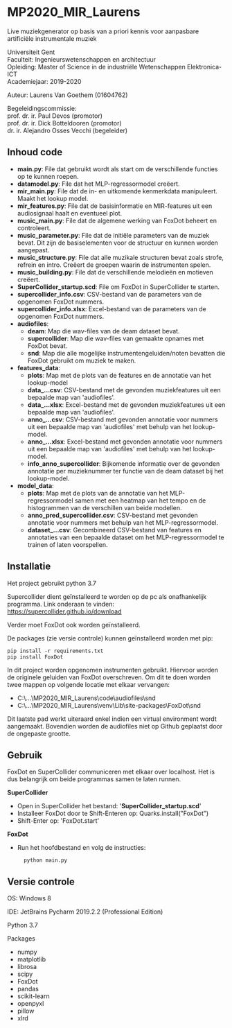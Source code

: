 # MP2020_MIR_Laurens
Live muziekgenerator op basis van a priori kennis voor aanpasbare artificiële instrumentale muziek


Universiteit Gent \
Faculteit: Ingenieurswetenschappen en architectuur \
Opleiding: Master of Science in de industriële Wetenschappen Elektronica-ICT \
Academiejaar: 2019-2020

Auteur: Laurens Van Goethem (01604762)

Begeleidingscommissie: \
prof. dr. ir. Paul Devos  (promotor) \
prof. dr. ir. Dick Botteldooren  (promotor) \
dr. ir. Alejandro Osses Vecchi (begeleider)


## Inhoud code

- **main.py**: File dat gebruikt wordt als start om de verschillende functies op te kunnen roepen.
- **datamodel.py**: File dat het MLP-regressormodel creëert.
- **mir_main.py**: File dat de in- en uitkomende kenmerkdata manipuleert. Maakt het lookup model.
- **mir_features.py**: File dat de basisinformatie en MIR-features uit een audiosignaal haalt en eventueel plot. 
- **music_main.py**: File dat de algemene werking van FoxDot beheert en controleert.
- **music_parameter.py**: File dat de initiële parameters van de muziek bevat. Dit zijn de basiselementen voor de structuur en kunnen worden aangepast.
- **music_structure.py**: File dat alle muzikale structuren bevat zoals strofe, refrein en intro. Creëert de groepen waarin de instrumenten spelen.
- **music_building.py**: File dat de verschillende melodieën en motieven creëert.
- **SuperCollider_startup.scd**: File om FoxDot in SuperCollider te starten.
- **supercollider_info.csv**: CSV-bestand van de parameters van de opgenomen FoxDot nummers.
- **supercollider_info.xlsx**: Excel-bestand van de parameters van de opgenomen FoxDot nummers.
- **audiofiles**:
    - **deam**: Map die wav-files van de deam dataset bevat.
    - **supercollider**: Map die wav-files van gemaakte opnames met FoxDot bevat.
    - **snd**: Map die alle mogelijke instrumentengeluiden/noten bevatten die FoxDot gebruikt om muziek te maken. 
- **features_data**:
    - **plots**: Map met de plots van de features en de annotatie van het lookup-model
    - **data_...csv**: CSV-bestand met de gevonden muziekfeatures uit een bepaalde map van 'audiofiles'. 
    - **data_...xlsx**: Excel-bestand met de gevonden muziekfeatures uit een bepaalde map van 'audiofiles'. 
    - **anno_...csv**: CSV-bestand met gevonden annotatie voor nummers uit een bepaalde map van 'audiofiles' met behulp van het lookup-model.
    - **anno_...xlsx**: Excel-bestand met gevonden annotatie voor nummers uit een bepaalde map van 'audiofiles' met behulp van het lookup-model.
    - **info_anno_supercollider**: Bijkomende informatie over de gevonden annotatie per muzieknummer ter functie van de deam dataset bij het lookup-model.
- **model_data**:
    - **plots**: Map met de plots van de annotatie van het MLP-regressormodel samen met een heatmap van het tempo en de histogrammen van de verschillen van beide modellen.
    - **anno_pred_supercollider.csv**: CSV-bestand met gevonden annotatie voor nummers met behulp van het MLP-regressormodel.
    - **dataset_...csv**: Gecombineerd CSV-bestand van features en annotaties van een bepaalde dataset om het MLP-regressormodel te trainen of laten voorspellen.  

## Installatie

Het project gebruikt python 3.7

Supercollider dient geïnstalleerd te worden op de pc als onafhankelijk programma. Link onderaan te vinden:\
https://supercollider.github.io/download

Verder moet FoxDot ook worden geïnstalleerd.

De packages (zie versie controle) kunnen geïnstalleerd worden met pip:

    pip install -r requirements.txt
    pip install FoxDot
    
In dit project worden opgenomen instrumenten gebruikt. Hiervoor worden de originele geluiden van FoxDot overschreven.
Om dit te doen worden twee mappen op volgende locatie met elkaar vervangen:
- C:\\...\MP2020_MIR_Laurens\code\audiofiles\snd
- C:\\...\MP2020_MIR_Laurens\venv\Lib\site-packages\FoxDot\snd

Dit laatste pad werkt uiteraard enkel indien een virtual environment wordt aangemaakt. Bovendien worden de audiofiles niet op
 Github geplaatst door de ongepaste grootte. 

## Gebruik

FoxDot en SuperCollider communiceren met elkaar over localhost. Het is dus belangrijk om beide programmas samen te laten runnen.

**SuperCollider**

- Open in SuperCollider het bestand: '**SuperCollider_startup.scd**'
- Installeer FoxDot door te Shift-Enteren op: Quarks.install("FoxDot")
- Shift-Enter op: 'FoxDot.start'

**FoxDot**

- Run het hoofdbestand en volg de instructies:
    
        python main.py
        
    
## Versie controle

OS: Windows 8

IDE: JetBrains Pycharm 2019.2.2 (Professional Edition)

Python 3.7

Packages
- numpy
- matplotlib
- librosa
- scipy
- FoxDot
- pandas
- scikit-learn
- openpyxl
- pillow
- xlrd